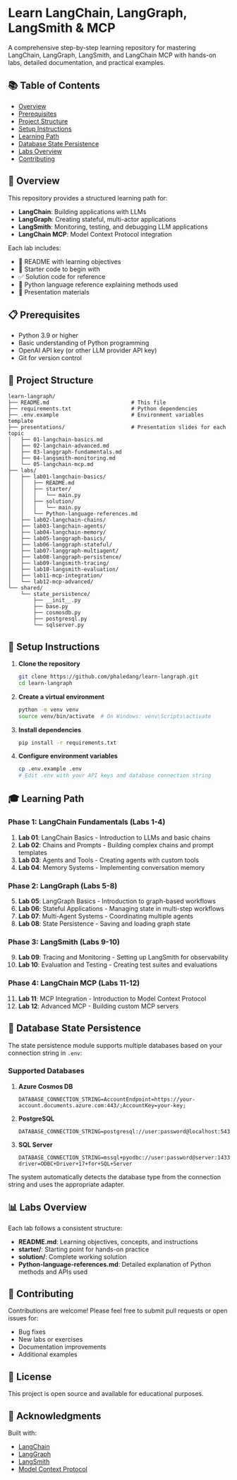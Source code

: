 # Learn LangChain, LangGraph, LangSmith & MCP

A comprehensive step-by-step learning repository for mastering LangChain, LangGraph, LangSmith, and LangChain MCP with hands-on labs, detailed documentation, and practical examples.

## 📚 Table of Contents

- [Overview](#overview)
- [Prerequisites](#prerequisites)
- [Project Structure](#project-structure)
- [Setup Instructions](#setup-instructions)
- [Learning Path](#learning-path)
- [Database State Persistence](#database-state-persistence)
- [Labs Overview](#labs-overview)
- [Contributing](#contributing)

## 🎯 Overview

This repository provides a structured learning path for:
- **LangChain**: Building applications with LLMs
- **LangGraph**: Creating stateful, multi-actor applications
- **LangSmith**: Monitoring, testing, and debugging LLM applications
- **LangChain MCP**: Model Context Protocol integration

Each lab includes:
- 📖 README with learning objectives
- 🎯 Starter code to begin with
- ✅ Solution code for reference
- 📝 Python language reference explaining methods used
- 🎤 Presentation materials

## 📋 Prerequisites

- Python 3.9 or higher
- Basic understanding of Python programming
- OpenAI API key (or other LLM provider API key)
- Git for version control

## 📁 Project Structure

```
learn-langraph/
├── README.md                          # This file
├── requirements.txt                   # Python dependencies
├── .env.example                       # Environment variables template
├── presentations/                     # Presentation slides for each topic
│   ├── 01-langchain-basics.md
│   ├── 02-langchain-advanced.md
│   ├── 03-langgraph-fundamentals.md
│   ├── 04-langsmith-monitoring.md
│   └── 05-langchain-mcp.md
├── labs/
│   ├── lab01-langchain-basics/
│   │   ├── README.md
│   │   ├── starter/
│   │   │   └── main.py
│   │   ├── solution/
│   │   │   └── main.py
│   │   └── Python-language-references.md
│   ├── lab02-langchain-chains/
│   ├── lab03-langchain-agents/
│   ├── lab04-langchain-memory/
│   ├── lab05-langgraph-basics/
│   ├── lab06-langgraph-stateful/
│   ├── lab07-langgraph-multiagent/
│   ├── lab08-langgraph-persistence/
│   ├── lab09-langsmith-tracing/
│   ├── lab10-langsmith-evaluation/
│   ├── lab11-mcp-integration/
│   └── lab12-mcp-advanced/
└── shared/
    └── state_persistence/
        ├── __init__.py
        ├── base.py
        ├── cosmosdb.py
        ├── postgresql.py
        └── sqlserver.py
```

## 🚀 Setup Instructions

1. **Clone the repository**
   ```bash
   git clone https://github.com/phaledang/learn-langraph.git
   cd learn-langraph
   ```

2. **Create a virtual environment**
   ```bash
   python -m venv venv
   source venv/bin/activate  # On Windows: venv\Scripts\activate
   ```

3. **Install dependencies**
   ```bash
   pip install -r requirements.txt
   ```

4. **Configure environment variables**
   ```bash
   cp .env.example .env
   # Edit .env with your API keys and database connection string
   ```

## 🎓 Learning Path

### Phase 1: LangChain Fundamentals (Labs 1-4)
1. **Lab 01**: LangChain Basics - Introduction to LLMs and basic chains
2. **Lab 02**: Chains and Prompts - Building complex chains and prompt templates
3. **Lab 03**: Agents and Tools - Creating agents with custom tools
4. **Lab 04**: Memory Systems - Implementing conversation memory

### Phase 2: LangGraph (Labs 5-8)
5. **Lab 05**: LangGraph Basics - Introduction to graph-based workflows
6. **Lab 06**: Stateful Applications - Managing state in multi-step workflows
7. **Lab 07**: Multi-Agent Systems - Coordinating multiple agents
8. **Lab 08**: State Persistence - Saving and loading graph state

### Phase 3: LangSmith (Labs 9-10)
9. **Lab 09**: Tracing and Monitoring - Setting up LangSmith for observability
10. **Lab 10**: Evaluation and Testing - Creating test suites and evaluations

### Phase 4: LangChain MCP (Labs 11-12)
11. **Lab 11**: MCP Integration - Introduction to Model Context Protocol
12. **Lab 12**: Advanced MCP - Building custom MCP servers

## 💾 Database State Persistence

The state persistence module supports multiple databases based on your connection string in `.env`:

### Supported Databases

1. **Azure Cosmos DB**
   ```env
   DATABASE_CONNECTION_STRING=AccountEndpoint=https://your-account.documents.azure.com:443/;AccountKey=your-key;
   ```

2. **PostgreSQL**
   ```env
   DATABASE_CONNECTION_STRING=postgresql://user:password@localhost:5432/dbname
   ```

3. **SQL Server**
   ```env
   DATABASE_CONNECTION_STRING=mssql+pyodbc://user:password@server:1433/dbname?driver=ODBC+Driver+17+for+SQL+Server
   ```

The system automatically detects the database type from the connection string and uses the appropriate adapter.

## 📊 Labs Overview

Each lab follows a consistent structure:

- **README.md**: Learning objectives, concepts, and instructions
- **starter/**: Starting point for hands-on practice
- **solution/**: Complete working solution
- **Python-language-references.md**: Detailed explanation of Python methods and APIs used

## 🤝 Contributing

Contributions are welcome! Please feel free to submit pull requests or open issues for:
- Bug fixes
- New labs or exercises
- Documentation improvements
- Additional examples

## 📄 License

This project is open source and available for educational purposes.

## 🙏 Acknowledgments

Built with:
- [LangChain](https://github.com/langchain-ai/langchain)
- [LangGraph](https://github.com/langchain-ai/langgraph)
- [LangSmith](https://smith.langchain.com/)
- [Model Context Protocol](https://modelcontextprotocol.io/)
